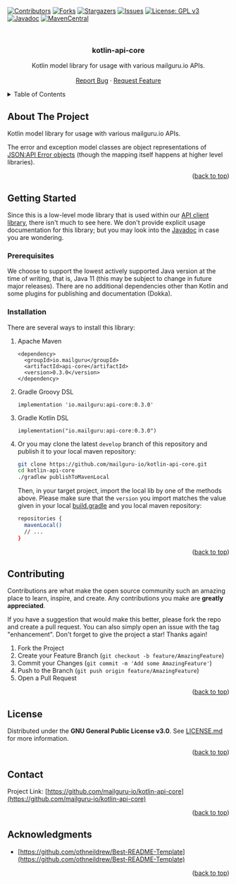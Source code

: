 <!-- Improved compatibility of back to top link: See: https://github.com/othneildrew/Best-README-Template/pull/73 -->
<a name="readme-top"></a>
<!--
*** Thanks for checking out the Best-README-Template. If you have a suggestion
*** that would make this better, please fork the repo and create a pull request
*** or simply open an issue with the tag "enhancement".
*** Don't forget to give the project a star!
*** Thanks again! Now go create something AMAZING! :D
-->



<!-- PROJECT SHIELDS -->
<!--
*** I'm using markdown "reference style" links for readability.
*** Reference links are enclosed in brackets [ ] instead of parentheses ( ).
*** See the bottom of this document for the declaration of the reference variables
*** for contributors-url, forks-url, etc. This is an optional, concise syntax you may use.
*** https://www.markdownguide.org/basic-syntax/#reference-style-links
-->
[![Contributors][contributors-shield]][contributors-url]
[![Forks][forks-shield]][forks-url]
[![Stargazers][stars-shield]][stars-url]
[![Issues][issues-shield]][issues-url]
[![License: GPL v3][license-shield]][license-url]
[![Javadoc][javadoc-shield]][javadoc-url]
[![MavenCentral][maven-shield]][maven-url]




<!-- PROJECT LOGO -->
<br />
<div align="center">
  <!-- a href="https://github.com/mailguru-io/kotlin-api-core">
    <img src="images/logo.png" alt="Logo" width="80" height="80">
  </a //-->

<h3 align="center">kotlin-api-core</h3>

  <p align="center">
    Kotlin model library for usage with various mailguru.io APIs. 
    <!-- br />
    <a href="https://github.com/mailguru-io/kotlin-api-core"><strong>Explore the docs »</strong></a //-->
    <br />
    <br />
    <!-- a href="https://github.com/mailguru-io/kotlin-api-core">View Demo</a>
    · //-->
    <a href="https://github.com/mailguru-io/kotlin-api-core/issues">Report Bug</a>
    ·
    <a href="https://github.com/mailguru-io/kotlin-api-core/issues">Request Feature</a>
  </p>
</div>



<!-- TABLE OF CONTENTS -->
<details>
  <summary>Table of Contents</summary>
  <ol>
    <li><a href="#about-the-project">About The Project</a></li>
    <li>
      <a href="#getting-started">Getting Started</a>
      <ul>
        <li><a href="#prerequisites">Prerequisites</a></li>
        <li><a href="#installation">Installation</a></li>
      </ul>
    </li>
    <li><a href="#contributing">Contributing</a></li>
    <li><a href="#license">License</a></li>
    <li><a href="#contact">Contact</a></li>
    <li><a href="#acknowledgments">Acknowledgments</a></li>
  </ol>
</details>



<!-- ABOUT THE PROJECT -->
## About The Project

Kotlin model library for usage with various mailguru.io APIs.

The error and exception model classes are object representations of
[JSON:API Error objects](https://jsonapi.org/format/#error-objects) (though the mapping itself happens at higher level
libraries).

<p align="right">(<a href="#readme-top">back to top</a>)</p>



<!-- GETTING STARTED -->
## Getting Started

Since this is a low-level mode library that is used within our [API client library](https://github.com/mailguru-io), there
isn't much to see here. We don't provide explicit usage documentation for this library; but you may look into the
[Javadoc](https://javadoc.io/doc/io.mailguru/api-core) in case you are wondering.

### Prerequisites

We choose to support the lowest actively supported Java version at the time of writing, that is, Java 11 (this may be
subject to change in future major releases). There are no additional dependencies other than Kotlin and some plugins
for publishing and documentation (Dokka).

### Installation

There are several ways to install this library:

1. Apache Maven
   ```
   <dependency>
     <groupId>io.mailguru</groupId>
     <artifactId>api-core</artifactId>
     <version>0.3.0</version>
   </dependency>
   ```
2. Gradle Groovy DSL
   ```
   implementation 'io.mailguru:api-core:0.3.0'
   ```
3. Gradle Kotlin DSL
   ```
   implementation("io.mailguru:api-core:0.3.0")
   ```
4. Or you may clone the latest `develop` branch of this repository and publish it to your local maven repository: 
   ```sh
   git clone https://github.com/mailguru-io/kotlin-api-core.git
   cd kotlin-api-core
   ./gradlew publishToMavenLocal
   ```
   Then, in your target project, import the local lib by one of the methods above. Please make sure that the `version`
   you import matches the value given in your local
   [build.gradle](https://github.com/mailguru-io/kotlin-api-core/blob/develop/build.gradle) and you local maven repository:
   ```sh
   repositories {
	 mavenLocal()
	 // ...
   }
   ```
 

<p align="right">(<a href="#readme-top">back to top</a>)</p>



<!-- CONTRIBUTING -->
## Contributing

Contributions are what make the open source community such an amazing place to learn, inspire, and create. Any contributions you make are **greatly appreciated**.

If you have a suggestion that would make this better, please fork the repo and create a pull request. You can also simply open an issue with the tag "enhancement".
Don't forget to give the project a star! Thanks again!

1. Fork the Project
2. Create your Feature Branch (`git checkout -b feature/AmazingFeature`)
3. Commit your Changes (`git commit -m 'Add some AmazingFeature'`)
4. Push to the Branch (`git push origin feature/AmazingFeature`)
5. Open a Pull Request

<p align="right">(<a href="#readme-top">back to top</a>)</p>



<!-- LICENSE -->
## License

Distributed under the **GNU General Public License v3.0**. See [LICENSE.md](LICENSE.md) for more information.

<p align="right">(<a href="#readme-top">back to top</a>)</p>



<!-- CONTACT -->
## Contact

Project Link: [https://github.com/mailguru-io/kotlin-api-core](https://github.com/mailguru-io/kotlin-api-core)

<p align="right">(<a href="#readme-top">back to top</a>)</p>



<!-- ACKNOWLEDGMENTS -->
## Acknowledgments

* [https://github.com/othneildrew/Best-README-Template](https://github.com/othneildrew/Best-README-Template)

<p align="right">(<a href="#readme-top">back to top</a>)</p>



<!-- MARKDOWN LINKS & IMAGES -->
<!-- https://www.markdownguide.org/basic-syntax/#reference-style-links -->
[javadoc-url]: https://javadoc.io/doc/io.mailguru/api-core
[javadoc-shield]: https://javadoc.io/badge2/io.mailguru/api-core/javadoc.svg?style=for-the-badge&color=yellow
[maven-url]: https://search.maven.org/artifact/io.mailguru/api-core
[maven-shield]: https://img.shields.io/maven-central/v/io.mailguru/api-core?style=for-the-badge
[contributors-shield]: https://img.shields.io/github/contributors/mailguru-io/kotlin-api-core.svg?style=for-the-badge
[contributors-url]: https://github.com/mailguru-io/kotlin-api-core/graphs/contributors
[forks-shield]: https://img.shields.io/github/forks/mailguru-io/kotlin-api-core.svg?style=for-the-badge
[forks-url]: https://github.com/mailguru-io/kotlin-api-core/network/members
[stars-shield]: https://img.shields.io/github/stars/mailguru-io/kotlin-api-core.svg?style=for-the-badge
[stars-url]: https://github.com/mailguru-io/kotlin-api-core/stargazers
[issues-shield]: https://img.shields.io/github/issues/mailguru-io/kotlin-api-core.svg?style=for-the-badge
[issues-url]: https://github.com/mailguru-io/kotlin-api-core/issues
[license-shield]: https://img.shields.io/github/license/mailguru-io/kotlin-api-core.svg?style=for-the-badge
[license-url]: https://github.com/mailguru-io/kotlin-api-core/blob/master/LICENSE.md
[linkedin-shield]: https://img.shields.io/badge/-LinkedIn-black.svg?style=for-the-badge&logo=linkedin&colorB=555
[linkedin-url]: https://linkedin.com/in/linkedin_username
[product-screenshot]: images/screenshot.png
[Next.js]: https://img.shields.io/badge/next.js-000000?style=for-the-badge&logo=nextdotjs&logoColor=white
[Next-url]: https://nextjs.org/
[React.js]: https://img.shields.io/badge/React-20232A?style=for-the-badge&logo=react&logoColor=61DAFB
[React-url]: https://reactjs.org/
[Vue.js]: https://img.shields.io/badge/Vue.js-35495E?style=for-the-badge&logo=vuedotjs&logoColor=4FC08D
[Vue-url]: https://vuejs.org/
[Angular.io]: https://img.shields.io/badge/Angular-DD0031?style=for-the-badge&logo=angular&logoColor=white
[Angular-url]: https://angular.io/
[Svelte.dev]: https://img.shields.io/badge/Svelte-4A4A55?style=for-the-badge&logo=svelte&logoColor=FF3E00
[Svelte-url]: https://svelte.dev/
[Laravel.com]: https://img.shields.io/badge/Laravel-FF2D20?style=for-the-badge&logo=laravel&logoColor=white
[Laravel-url]: https://laravel.com
[Bootstrap.com]: https://img.shields.io/badge/Bootstrap-563D7C?style=for-the-badge&logo=bootstrap&logoColor=white
[Bootstrap-url]: https://getbootstrap.com
[JQuery.com]: https://img.shields.io/badge/jQuery-0769AD?style=for-the-badge&logo=jquery&logoColor=white
[JQuery-url]: https://jquery.com
